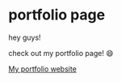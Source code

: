 # portfolio page

hey guys!

check out my portfolio page! :smile:


[My portfolio website](https://anupamlalwani.github.io/)

